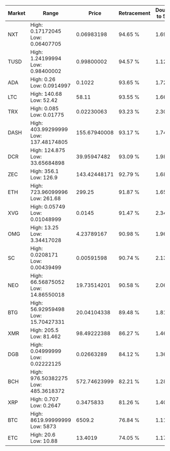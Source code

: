 | Market | Range | Price| Retracement | Doubles to 50% |
| --- | --- | --- | --- | --- |
| NXT | High: 0.17172045<br />Low: 0.06407705 | 0.06983198 | 94.65 % | 1.69 |
| TUSD | High: 1.24199994<br />Low: 0.98400002 | 0.99800002 | 94.57 % | 1.12 |
| ADA | High: 0.26<br />Low: 0.0914997 | 0.1022 | 93.65 % | 1.72 |
| LTC | High: 140.68<br />Low: 52.42 | 58.11 | 93.55 % | 1.66 |
| TRX | High: 0.085<br />Low: 0.01775 | 0.02230063 | 93.23 % | 2.30 |
| DASH | High: 403.99299999<br />Low: 137.48174805 | 155.67940008 | 93.17 % | 1.74 |
| DCR | High: 124.875<br />Low: 33.65684898 | 39.95947482 | 93.09 % | 1.98 |
| ZEC | High: 356.1<br />Low: 126.9 | 143.42448171 | 92.79 % | 1.68 |
| ETH | High: 723.96099996<br />Low: 261.68 | 299.25 | 91.87 % | 1.65 |
| XVG | High: 0.05749<br />Low: 0.01048999 | 0.0145 | 91.47 % | 2.34 |
| OMG | High: 13.25<br />Low: 3.34417028 | 4.23789167 | 90.98 % | 1.96 |
| SC | High: 0.0208171<br />Low: 0.00439499 | 0.00591598 | 90.74 % | 2.13 |
| NEO | High: 66.56875052<br />Low: 14.86550018 | 19.73514201 | 90.58 % | 2.06 |
| BTG | High: 56.92959498<br />Low: 15.70427331 | 20.04104338 | 89.48 % | 1.81 |
| XMR | High: 205.5<br />Low: 81.462 | 98.49222388 | 86.27 % | 1.46 |
| DGB | High: 0.04999999<br />Low: 0.02222125 | 0.02663289 | 84.12 % | 1.36 |
| BCH | High: 976.50382275<br />Low: 485.3618372 | 572.74623999 | 82.21 % | 1.28 |
| XRP | High: 0.707<br />Low: 0.2647 | 0.3475833 | 81.26 % | 1.40 |
| BTC | High: 8619.99999999<br />Low: 5873 | 6509.2 | 76.84 % | 1.11 |
| ETC | High: 20.6<br />Low: 10.88 | 13.4019 | 74.05 % | 1.17 |

